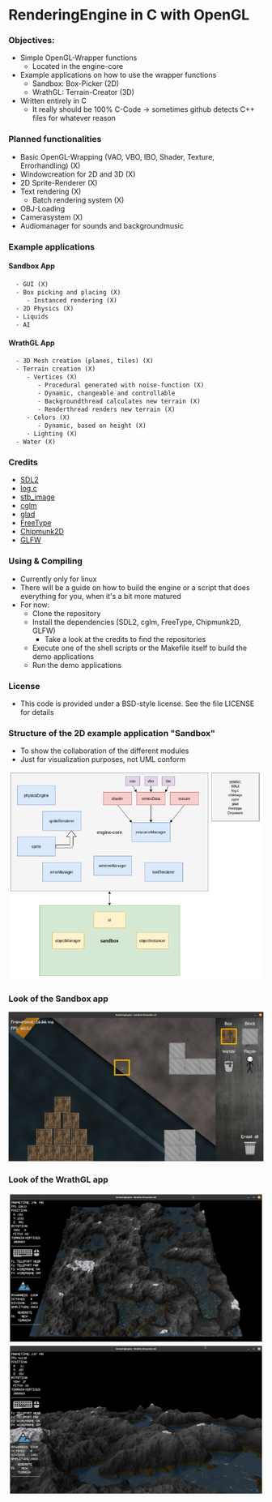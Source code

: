 # RenderingEngine in C with OpenGL

### Objectives:
   - Simple OpenGL-Wrapper functions
      - Located in the engine-core
   - Example applications on how to use the wrapper functions       
      - Sandbox: Box-Picker (2D)
      - WrathGL: Terrain-Creator (3D)  
   - Written entirely in C
      - It really should be 100% C-Code -> sometimes github detects C++ files for whatever reason

### Planned functionalities
   - Basic OpenGL-Wrapping (VAO, VBO, IBO, Shader, Texture, Errorhandling)  (X)  
   - Windowcreation for 2D and 3D (X)
   - 2D Sprite-Renderer (X)
   - Text rendering (X)
      - Batch rendering system (X)
   - OBJ-Loading
   - Camerasystem (X)
   - Audiomanager for sounds and backgroundmusic        

### Example applications   
   #### Sandbox App
      - GUI (X)
      - Box picking and placing (X)
         - Instanced rendering (X)
      - 2D Physics (X)
      - Liquids   
      - AI
   #### WrathGL App            
      - 3D Mesh creation (planes, tiles) (X)
      - Terrain creation (X)
         - Vertices (X)
            - Procedural generated with noise-function (X)
            - Dynamic, changeable and controllable
            - Backgroundthread calculates new terrain (X)
            - Renderthread renders new terrain (X)
         - Colors (X)
            - Dynamic, based on height (X)
         - Lighting (X)
      - Water (X)

### Credits
   - [SDL2](https://www.libsdl.org/index.php)
   - [log.c](https://github.com/rxi/log.c)
   - [stb_image](https://github.com/nothings/stb/blob/master/stb_image.h)
   - [cglm](https://github.com/recp/cglm)
   - [glad](https://github.com/Dav1dde/glad)
   - [FreeType](https://freetype.org/index.html)
   - [Chipmunk2D](https://github.com/slembcke/Chipmunk2D)
   - [GLFW](https://github.com/glfw/glfw) 

### Using & Compiling
   - Currently only for linux
   - There will be a guide on how to build the engine or a script that does everything for you, when it's a bit more matured
   - For now:   
      - Clone the repository
      - Install the dependencies (SDL2, cglm, FreeType, Chipmunk2D, GLFW) 
         - Take a look at the credits to find the repositories
      - Execute one of the shell scripts or the Makefile itself to build the demo applications
      - Run the demo applications  

### License
   - This code is provided under a BSD-style license. See the file LICENSE for details

### Structure of the 2D example application "Sandbox"
   - To show the collaboration of the different modules
   - Just for visualization purposes, not UML conform    

   ![Application structure](Structure_001.png)

### Look of the Sandbox app
   ![Sandboxlevel](Screenshot_SB_006.png)

### Look of the WrathGL app
   ![WrathGL_far](Screenshot_WR_011_far.png)
   ![WrathGL_close](Screenshot_WR_011_close.png)